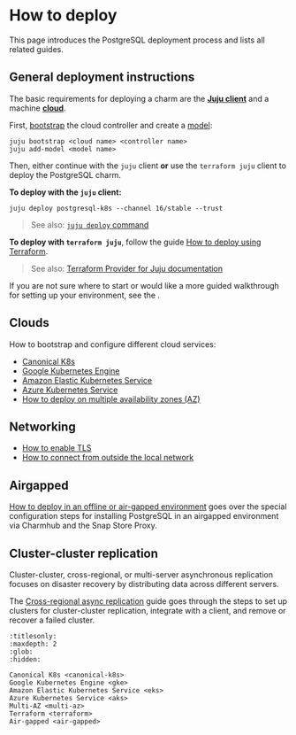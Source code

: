 # How to deploy

This page introduces the PostgreSQL deployment process and lists all related guides.

## General deployment instructions

The basic requirements for deploying a charm are the [**Juju client**](https://juju.is/docs/juju) and a machine [**cloud**](https://juju.is/docs/juju/cloud).

First, [bootstrap](https://juju.is/docs/juju/juju-bootstrap) the cloud controller and create a [model](https://canonical-juju.readthedocs-hosted.com/en/latest/user/reference/model/): 
```text
juju bootstrap <cloud name> <controller name>
juju add-model <model name>
```

Then, either continue with the `juju` client **or** use the `terraform juju` client to deploy the PostgreSQL charm.

**To deploy with the `juju` client:**
```text
juju deploy postgresql-k8s --channel 16/stable --trust
```
> See also: [`juju deploy` command](https://canonical-juju.readthedocs-hosted.com/en/latest/user/reference/juju-cli/list-of-juju-cli-commands/deploy/)

**To deploy with `terraform juju`**, follow the guide [How to deploy using Terraform].
> See also: [Terraform Provider for Juju documentation](https://canonical-terraform-provider-juju.readthedocs-hosted.com/latest/)

If you are not sure where to start or would like a more guided walkthrough for setting up your environment, see the [](/tutorial/index).

## Clouds

How to bootstrap and configure different cloud services:
* [Canonical K8s]
* [Google Kubernetes Engine]
* [Amazon Elastic Kubernetes Service]
* [Azure Kubernetes Service]
* [How to deploy on multiple availability zones (AZ)]

## Networking

* [How to enable TLS]
* [How to connect from outside the local network]

## Airgapped

[How to deploy in an offline or air-gapped environment] goes over the special configuration steps for installing PostgreSQL in an airgapped environment via Charmhub and the Snap Store Proxy.

## Cluster-cluster replication

Cluster-cluster, cross-regional, or multi-server asynchronous replication focuses on disaster recovery by distributing data across different servers. 

The [Cross-regional async replication] guide goes through the steps to set up clusters for cluster-cluster replication, integrate with a client, and remove or recover a failed cluster.

[Tutorial]: /tutorial/index

[How to deploy using Terraform]: /how-to/deploy/terraform

[Canonical K8s]: /how-to/deploy/canonical-k8s
[Google Kubernetes Engine]: /how-to/deploy/gke
[Amazon Elastic Kubernetes Service]: /how-to/deploy/eks
[Azure Kubernetes Service]: /how-to/deploy/aks

[How to deploy on multiple availability zones (AZ)]: /how-to/deploy/multi-az

[How to enable TLS]: /how-to/enable-tls
[How to connect from outside the local network]: /how-to/external-network-access

[How to deploy in an offline or air-gapped environment]: /how-to/deploy/air-gapped
[Cross-regional async replication]: /how-to/cross-regional-async-replication/index


```{toctree}
:titlesonly:
:maxdepth: 2
:glob:
:hidden:

Canonical K8s <canonical-k8s>
Google Kubernetes Engine <gke>
Amazon Elastic Kubernetes Service <eks>
Azure Kubernetes Service <aks>
Multi-AZ <multi-az>
Terraform <terraform>
Air-gapped <air-gapped>
